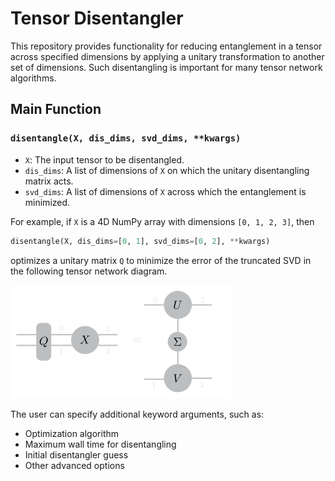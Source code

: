 # Tensor Disentangler

This repository provides functionality for reducing entanglement in a tensor across specified dimensions by applying a unitary transformation to another set of dimensions. Such disentangling is important for many tensor network algorithms.

## Main Function

### `disentangle(X, dis_dims, svd_dims, **kwargs)`

- `X`: The input tensor to be disentangled.
- `dis_dims`: A list of dimensions of `X` on which the unitary disentangling matrix acts.
- `svd_dims`: A list of dimensions of `X` across which the entanglement is minimized.

For example, if `X` is a 4D NumPy array with dimensions `[0, 1, 2, 3]`, then

```python
disentangle(X, dis_dims=[0, 1], svd_dims=[0, 2], **kwargs)
```
optimizes a unitary matrix `Q` to minimize the error of the truncated SVD in the following tensor network diagram. 

![Diagram](images/dis_4ten.svg)

The user can specify additional keyword arguments, such as:
- Optimization algorithm
- Maximum wall time for disentangling
- Initial disentangler guess
- Other advanced options
